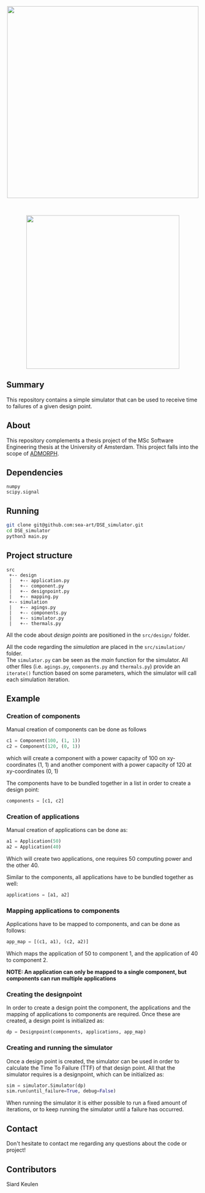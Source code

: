 <p align="center">
    <img width="500" src="https://i.imgur.com/MF0plyC.png"/>
</p>  
<br/>
<p align="center">
    <img width="400" src="https://i.imgur.com/LJgU1Pf.png"/>
</p>  


## Summary
This repository contains a simple simulator that can be used to receive time to failures of a 
given design point.

## About
This repository complements a thesis project of the MSc Software Engineering thesis at the University of Amsterdam. 
This project falls into the scope of [ADMORPH](http://admorph.eu/).

## Dependencies
```
numpy
scipy.signal
```

## Running
```bash
git clone git@github.com:sea-art/DSE_simulator.git
cd DSE_simulator
python3 main.py
```

## Project structure
```
src
 +-- design
 |   +-- application.py
 |   +-- component.py
 |   +-- designpoint.py
 |   +-- mapping.py
 +-- simulation
 |   +-- agings.py
 |   +-- components.py
 |   +-- simulator.py
 |   +-- thermals.py
```
All the code about *design points* are positioned in the ```src/design/``` folder.<br>
 
All the code regarding the *simulation* are placed in the ```src/simulation/``` folder.<br>
The ```simulator.py``` can be seen as the *main* function for the simulator. All other files 
(i.e. ```agings.py```, ```components.py``` and ```thermals.py```) provide an ```iterate()``` function
based on some parameters, which the simulator will call each simulation iteration.

## Example

### Creation of components
Manual creation of components can be done as follows
```python
c1 = Component(100, (1, 1))
c2 = Component(120, (0, 1))
```
which will create a component with a power capacity of 100 on xy-coordinates (1, 1) 
and another component with a power capacity of 120 at xy-coordinates (0, 1)

The components have to be bundled together in a list in order to create a design point:
```python
components = [c1, c2]
```

### Creation of applications
Manual creation of applications can be done as:
```python
a1 = Application(50)
a2 = Application(40)
```
Which will create two applications, one requires 50 computing power and the other 40.

Similar to the components, all applications have to be bundled together as well:
```python
applications = [a1, a2]
```

### Mapping applications to components
Applications have to be mapped to components, and can be done as follows:
```python
app_map = [(c1, a1), (c2, a2)]
```
Which maps the application of 50 to component 1, and the application of 40 to component 2.

**NOTE: An application can only be mapped to a single component, but components can run multiple applications**

### Creating the designpoint
In order to create a design point the component, the applications and the mapping of 
applications to components are required. Once these are created, a design point is initialized as:
```python
dp = Designpoint(components, applications, app_map)
```

### Creating and running the simulator
Once a design point is created, the simulator can be used in order to calculate the Time To Failure (TTF) 
of that design point. All that the simulator requires is a designpoint, which can be initialized as:
```python
sim = simulator.Simulator(dp)
sim.run(until_failure=True, debug=False)
```
When running the simulator it is either possible to run a fixed amount of iterations, 
or to keep running the simulator until a failure has occurred.

## Contact
Don't hesitate to contact me regarding any questions about the code or project!<br>

## Contributors
Siard Keulen
